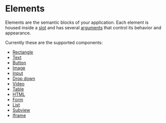 # Elements

Elements are the semantic blocks of your application. Each element is housed inside a [slot]() and has several [arguments](../arguments/) that control its behavior and appearance.

Currently these are the supported components:

* [Rectangle](rectangle.md)
* [Text](text.md)
* [Button](button.md)
* [Image]()
* [Input]()
* [Drop down]()
* [Video]()
* [Table]()
* [HTML]()
* [Form]()
* [List]()
* [Subview]()
* [Iframe](iframe.md)



